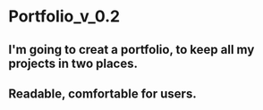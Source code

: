 # Portfolio_v_0.2
## I'm going to creat a portfolio, to keep all my projects in two places.
## Readable, comfortable for users.
